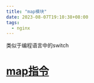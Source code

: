 ```yaml
---
title: "map模块"
date: 2023-08-07T19:10:38+08:00
tags:
  - nginx
---
```


类似于编程语言中的switch

# [map指令](https://nginx.org/en/docs/http/ngx_http_map_module.html#map)
